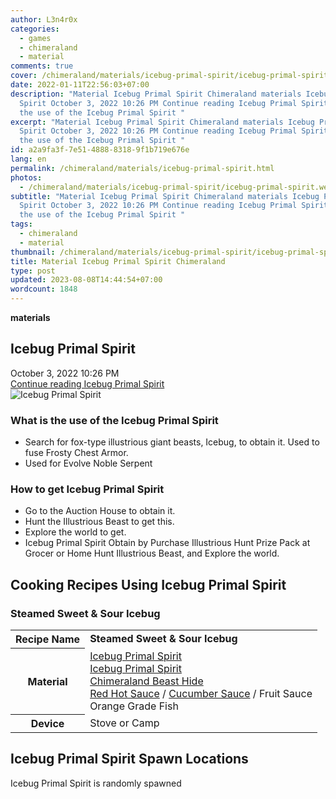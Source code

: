 ```yaml
---
author: L3n4r0x
categories:
  - games
  - chimeraland
  - material
comments: true
cover: /chimeraland/materials/icebug-primal-spirit/icebug-primal-spirit.webp
date: 2022-01-11T22:56:03+07:00
description: "Material Icebug Primal Spirit Chimeraland materials Icebug Primal
  Spirit October 3, 2022 10:26 PM Continue reading Icebug Primal Spirit What is
  the use of the Icebug Primal Spirit "
excerpt: "Material Icebug Primal Spirit Chimeraland materials Icebug Primal
  Spirit October 3, 2022 10:26 PM Continue reading Icebug Primal Spirit What is
  the use of the Icebug Primal Spirit "
id: a2a9fa3f-7e51-4888-8318-9f1b719e676e
lang: en
permalink: /chimeraland/materials/icebug-primal-spirit.html
photos:
  - /chimeraland/materials/icebug-primal-spirit/icebug-primal-spirit.webp
subtitle: "Material Icebug Primal Spirit Chimeraland materials Icebug Primal
  Spirit October 3, 2022 10:26 PM Continue reading Icebug Primal Spirit What is
  the use of the Icebug Primal Spirit "
tags:
  - chimeraland
  - material
thumbnail: /chimeraland/materials/icebug-primal-spirit/icebug-primal-spirit.webp
title: Material Icebug Primal Spirit Chimeraland
type: post
updated: 2023-08-08T14:44:54+07:00
wordcount: 1848
---
```


<link
  rel="stylesheet"
  href="https://rawcdn.githack.com/dimaslanjaka/Web-Manajemen/870a349/css/bootstrap-5-3-0-alpha3-wrapper.css"
/>
<section id="bootstrap-wrapper">
  <div data-bs-theme="dark">
    <div
      class="row g-0 border rounded overflow-hidden flex-md-row mb-4 shadow-sm position-relative bg-dark text-light"
    >
      <div class="col p-4 d-flex flex-column position-static">
        <strong class="d-inline-block mb-2 text-success">materials</strong>
        <h2 class="mb-0">Icebug Primal Spirit</h2>
        <div class="mb-1 text-muted">October 3, 2022 10:26 PM</div>
        <a
          href="/chimeraland/materials/icebug-primal-spirit.html"
          class="stretched-link d-none text-primary"
          >Continue reading Icebug Primal Spirit</a
        >
      </div>
      <div class="col-auto d-none d-md-block d-lg-block">
        <img
          src="https://www.webmanajemen.com/chimeraland/materials/icebug-primal-spirit/icebug-primal-spirit.webp"
          alt="Icebug Primal Spirit"
        />
      </div>
    </div>
    <div class="row">
      <div class="col-lg-6 col-12 mb-2">
        <div class="card">
          <div class="card-body">
            <h3 class="card-title">
              What is the use of the Icebug Primal Spirit
            </h3>
            <div class="card-text">
              <ul>
                <li>
                  Search for fox-type illustrious giant beasts, Icebug, to
                  obtain it. Used to fuse Frosty Chest Armor.
                </li>
                <li>Used for Evolve Noble Serpent</li>
              </ul>
            </div>
          </div>
        </div>
      </div>
      <div class="col-lg-6 col-12 mb-2">
        <div class="card">
          <div class="card-body">
            <h3 class="card-title">How to get Icebug Primal Spirit</h3>
            <div class="card-text">
              <ul>
                <li>Go to the Auction House to obtain it.</li>
                <li>Hunt the Illustrious Beast to get this.</li>
                <li>Explore the world to get.</li>
                <li>
                  Icebug Primal Spirit Obtain by Purchase Illustrious Hunt Prize
                  Pack at Grocer or Home Hunt Illustrious Beast, and Explore the
                  world.
                </li>
              </ul>
            </div>
          </div>
        </div>
      </div>
      <div class="col-12 mb-2">
        <h2 id="cookable">Cooking Recipes Using Icebug Primal Spirit</h2>
        <div id="recipe-steamed-sweet-and-sour-icebug">
          <h3 id="item-steamed-sweet-and-sour-icebug">
            Steamed Sweet &amp; Sour Icebug
          </h3>
          <div class="mb-2">
            <table class="table">
              <tr>
                <th>Recipe Name</th>
                <td><b>Steamed Sweet &amp; Sour Icebug</b></td>
              </tr>
              <tr>
                <th>Material</th>
                <td>
                  <a
                    class="text-decoration-none text-primary"
                    href="/chimeraland/materials/icebug-primal-spirit.html"
                    >Icebug Primal Spirit</a
                  ><br /><a
                    class="text-decoration-none text-primary"
                    href="/chimeraland/materials/icebug-primal-spirit.html"
                    >Icebug Primal Spirit</a
                  ><br /><a
                    class="text-decoration-none text-primary"
                    href="/chimeraland/materials/chimeraland-beast-hide.html"
                    >Chimeraland Beast Hide</a
                  ><br /><a
                    class="text-decoration-none text-primary"
                    href="/chimeraland/recipes/red-hot-sauce.html"
                    >Red Hot Sauce</a
                  ><span> / </span
                  ><a
                    class="text-decoration-none text-primary"
                    href="/chimeraland/recipes/cucumber-sauce.html"
                    >Cucumber Sauce</a
                  ><span> / </span>Fruit Sauce<br />Orange Grade Fish
                </td>
              </tr>
              <tr>
                <th>Device</th>
                <td>Stove or Camp</td>
              </tr>
            </table>
          </div>
        </div>
      </div>
      <div class="col-12 mb-2">
        <h2>Icebug Primal Spirit Spawn Locations</h2>
        <p>Icebug Primal Spirit is randomly spawned</p>
      </div>
    </div>
  </div>
</section>